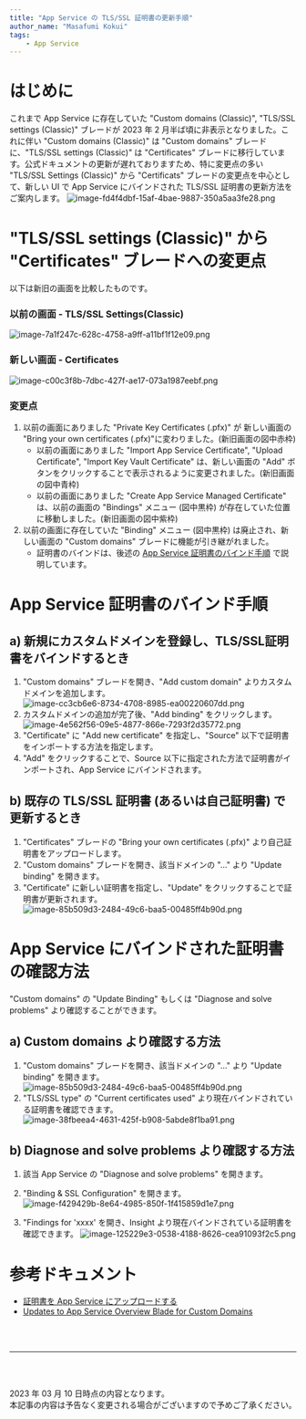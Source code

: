 ```yaml
---
title: "App Service の TLS/SSL 証明書の更新手順"
author_name: "Masafumi Kokui"
tags:
    - App Service
---
```


# はじめに
これまで App Service に存在していた "Custom domains (Classic)", "TLS/SSL settings (Classic)" ブレードが 2023 年 2 月半ば頃に非表示となりました。これに伴い "Custom domains (Classic)" は "Custom domains" ブレードに、"TLS/SSL settings (Classic)" は "Certificates" ブレードに移行しています。公式ドキュメントの更新が遅れておりますため、特に変更点の多い "TLS/SSL Settings (Classic)" から "Certificats" ブレードの変更点を中心として、新しい UI で App Service にバインドされた TLS/SSL 証明書の更新方法をご案内します。
 ![image-fd4f4dbf-15af-4bae-9887-350a5aa3fe28.png]({{site.baseurl}}/media/2023/03/image-fd4f4dbf-15af-4bae-9887-350a5aa3fe28.png)  

# "TLS/SSL settings (Classic)" から "Certificates" ブレードへの変更点
以下は新旧の画面を比較したものです。

### 以前の画面 - TLS/SSL Settings(Classic)
 ![image-7a1f247c-628c-4758-a9ff-a11bf1f12e09.png]({{site.baseurl}}/media/2023/03/image-7a1f247c-628c-4758-a9ff-a11bf1f12e09.png) 

### 新しい画面 - Certificates
 ![image-c00c3f8b-7dbc-427f-ae17-073a1987eebf.png]({{site.baseurl}}/media/2023/03/image-c00c3f8b-7dbc-427f-ae17-073a1987eebf.png) 

### 変更点
1. 以前の画面にありました "Private Key Certificates (.pfx)" が 新しい画面の "Bring your own certificates (.pfx)"に変わりました。(新旧画面の図中赤枠)
   - 以前の画面にありました "Import App Service Certificate", "Upload Certificate", "Import Key Vault Certificate" は、新しい画面の "Add" ボタンをクリックすることで表示されるように変更されました。(新旧画面の図中青枠)
   - 以前の画面にありました "Create App Service Managed Certificate" は、以前の画面の "Bindings" メニュー (図中黒枠) が存在していた位置に移動しました。(新旧画面の図中紫枠)
2. 以前の画面に存在していた "Binding" メニュー (図中黒枠) は廃止され、新しい画面の "Custom domains" ブレードに機能が引き継がれました。
   - 証明書のバインドは、後述の [App Service 証明書のバインド手順](#app-service-証明書のバインド手順) で説明しています。


# App Service 証明書のバインド手順

## a) 新規にカスタムドメインを登録し、TLS/SSL証明書をバインドするとき
1. "Custom domains" ブレードを開き、"Add custom domain" よりカスタムドメインを追加します。
 ![image-cc3cb6e6-8734-4708-8985-ea00220607dd.png]({{site.baseurl}}/media/2023/03/image-cc3cb6e6-8734-4708-8985-ea00220607dd.png) 
2. カスタムドメインの追加が完了後、"Add binding" をクリックします。
 ![image-4e562f56-09e5-4877-866e-7293f2d35772.png]({{site.baseurl}}/media/2023/03/image-4e562f56-09e5-4877-866e-7293f2d35772.png) 
3. "Certificate" に "Add new certificate" を指定し、"Source" 以下で証明書をインポートする方法を指定します。
4. "Add" をクリックすることで、Source 以下に指定された方法で証明書がインポートされ、App Service にバインドされます。

## b) 既存の TLS/SSL 証明書 (あるいは自己証明書) で更新するとき
1. "Certificates" ブレードの "Bring your own certificates (.pfx)" より自己証明書をアップロードします。
2. "Custom domains" ブレードを開き、該当ドメインの "..." より "Update binding" を開きます。
3. "Certificate" に新しい証明書を指定し、"Update" をクリックすることで証明書が更新されます。
 ![image-85b509d3-2484-49c6-baa5-00485ff4b90d.png]({{site.baseurl}}/media/2023/03/image-85b509d3-2484-49c6-baa5-00485ff4b90d.png) 


# App Service にバインドされた証明書の確認方法
"Custom domains" の "Update Binding" もしくは "Diagnose and solve problems" より確認することができます。
## a) Custom domains より確認する方法
1. "Custom domains" ブレードを開き、該当ドメインの "..." より "Update binding" を開きます。
 ![image-85b509d3-2484-49c6-baa5-00485ff4b90d.png]({{site.baseurl}}/media/2023/03/image-85b509d3-2484-49c6-baa5-00485ff4b90d.png) 
2. "TLS/SSL type" の "Current certificates used" より現在バインドされている証明書を確認できます。
 ![image-38fbeea4-4631-425f-b908-5abde8f1ba91.png]({{site.baseurl}}/media/2023/03/image-38fbeea4-4631-425f-b908-5abde8f1ba91.png) 

## b) Diagnose and solve problems より確認する方法
1. 該当 App Service の "Diagnose and solve problems" を開きます。
2. "Binding & SSL Configuration" を開きます。
 ![image-f429429b-8e64-4985-850f-1f415859d1e7.png]({{site.baseurl}}/media/2023/03/image-f429429b-8e64-4985-850f-1f415859d1e7.png) 

3. "Findings for 'xxxx' を開き、Insight より現在バインドされている証明書を確認できます。
 ![image-125229e3-0538-4188-8626-cea91093f2c5.png]({{site.baseurl}}/media/2023/03/image-125229e3-0538-4188-8626-cea91093f2c5.png) 

# 参考ドキュメント
- [証明書を App Service にアップロードする](https://learn.microsoft.com/ja-jp/azure/app-service/configure-ssl-certificate?tabs=apex%2Cportal#upload-certificate-to-app-service)
- [Updates to App Service Overview Blade for Custom Domains](https://azure.github.io/AppService/2023/02/03/Custom-domain-ux-updates.html)
<br>
<br>

---

<br>
<br>

2023 年 03 月 10 日時点の内容となります。<br>
本記事の内容は予告なく変更される場合がございますので予めご了承ください。

<br>
<br>